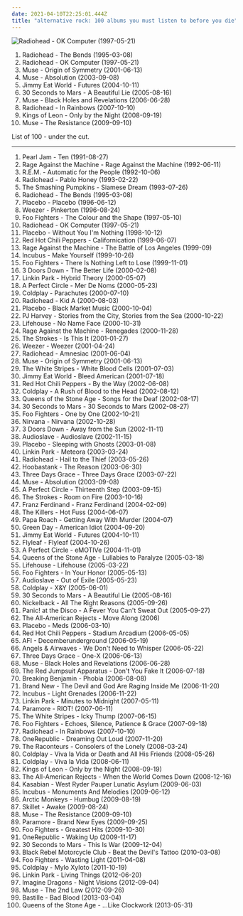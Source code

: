 ```yaml
---
date: 2021-04-10T22:25:01.444Z
title: "alternative rock: 100 albums you must listen to before you die"
---
```

![Radiohead - OK Computer (1997-05-21)](https://img.discogs.com/tqXnYlfINIcvurh1bdGgRyyXGy0=/fit-in/321x318/filters:strip_icc():format(jpeg):mode_rgb():quality(90)/discogs-images/R-3710459-1342392164-1799.jpeg.jpg "Radiohead - OK Computer (1997-05-21)")
<ol class="albums">
<li data-cover="http://coverartarchive.org/release/42b46c84-2359-326a-87ee-bb056bd300c8/17814801695-500.jpg" data-tags="alternative rock, radiohead, rock" role="button">Radiohead - The Bends (1995-03-08)</li>
<li data-cover="https://img.discogs.com/tqXnYlfINIcvurh1bdGgRyyXGy0=/fit-in/321x318/filters:strip_icc():format(jpeg):mode_rgb():quality(90)/discogs-images/R-3710459-1342392164-1799.jpeg.jpg" data-tags="alternative rock, alternative" role="button">Radiohead - OK Computer (1997-05-21)</li>
<li data-cover="http://coverartarchive.org/release/1cc29145-b0e4-47bf-8bda-a1edef67dd1d/5632202392-500.jpg" data-tags="alternative rock" role="button">Muse - Origin of Symmetry (2001-06-13)</li>
<li data-cover="https://img.discogs.com/K7DdG_T4hEsYmNiYNCoNTy6ptcs=/fit-in/552x495/filters:strip_icc():format(jpeg):mode_rgb():quality(90)/discogs-images/R-3616919-1337529741-2652.jpeg.jpg" data-tags="alternative rock" role="button">Muse - Absolution (2003-09-08)</li>
<li data-cover="http://coverartarchive.org/release/e67133ea-9b44-4e2b-b612-50b2a7f9ca1f/4785067987-500.jpg" data-tags="alternative rock, emo" role="button">Jimmy Eat World - Futures (2004-10-11)</li>
<li data-cover="http://coverartarchive.org/release/bc56e60b-8173-4be0-9862-5d85ea3c980f/11634413747-500.jpg" data-tags="alternative rock, rock" role="button">30 Seconds to Mars - A Beautiful Lie (2005-08-16)</li>
<li data-cover="http://coverartarchive.org/release/aefcf53b-5980-463b-b03d-a6c8da6a9432/2432254769-500.jpg" data-tags="alternative rock, rock" role="button">Muse - Black Holes and Revelations (2006-06-28)</li>
<li data-cover="http://coverartarchive.org/release/ea92a194-2d60-35c7-9d56-0e1dba20cd45/8141643246-500.jpg" data-tags="alternative, alternative rock" role="button">Radiohead - In Rainbows (2007-10-10)</li>
<li data-cover="http://coverartarchive.org/release/76461aea-eed9-3391-88e4-3c78ea2a94e3/6247643874-500.jpg" data-tags="rock, alternative rock" role="button">Kings of Leon - Only by the Night (2008-09-19)</li>
<li data-cover="http://coverartarchive.org/release/6a5d9eac-0fa6-3170-9cff-a1cb832fd8cd/6076676742-500.jpg" data-tags="alternative rock" role="button">Muse - The Resistance (2009-09-10)</li>
</ol>
List of 100 - under the cut.
<!-- more -->

_________________

<ol class="albums">
<li data-cover="http://coverartarchive.org/release/97a2952b-51f6-3e84-a6fe-f6c90a45f09f/1494363546-500.jpg" data-tags="grunge" role="button">
Pearl Jam - Ten (1991-08-27)
</li>
<li data-cover="https://img.discogs.com/iTqMk9mKwHL-LEb8Y7xZsdugBxo=/fit-in/591x778/filters:strip_icc():format(jpeg):mode_rgb():quality(90)/discogs-images/R-1113698-1221514241.jpeg.jpg" data-tags="rock" role="button">
Rage Against the Machine - Rage Against the Machine (1992-06-11)
</li>
<li data-cover="http://coverartarchive.org/release/499a3e93-235a-4b60-a124-dee9bf8bebec/12060372742-500.jpg" data-tags="90s, alternative rock, rock" role="button">
R.E.M. - Automatic for the People (1992-10-06)
</li>
<li data-cover="https://img.discogs.com/xqf09tHFSiPR9_WfaJUpGLq_MFw=/fit-in/485x484/filters:strip_icc():format(jpeg):mode_rgb():quality(90)/discogs-images/R-2660270-1433472219-9062.jpeg.jpg" data-tags="alternative rock, rock" role="button">
Radiohead - Pablo Honey (1993-02-22)
</li>
<li data-cover="https://img.discogs.com/Dfn7D5B0m4g0smYVNzc905-GXwM=/fit-in/600x600/filters:strip_icc():format(jpeg):mode_rgb():quality(90)/discogs-images/R-1021337-1243356062.jpeg.jpg" data-tags="90s, alternative, rock, alternative rock" role="button">
The Smashing Pumpkins - Siamese Dream (1993-07-26)
</li>
<li data-cover="http://coverartarchive.org/release/42b46c84-2359-326a-87ee-bb056bd300c8/17814801695-500.jpg" data-tags="alternative rock, radiohead, rock" role="button">
Radiohead - The Bends (1995-03-08)
</li>
<li data-cover="http://coverartarchive.org/release/dfd1efc5-a99d-4560-8141-4a26da18c209/8801167569-500.jpg" data-tags="alternative rock, alternative, rock" role="button">
Placebo - Placebo (1996-06-12)
</li>
<li data-cover="http://coverartarchive.org/release/ef968db8-874e-4d79-adb7-2ea0fe0b2b76/5857755598-500.jpg" data-tags="alternative rock, 90s" role="button">
Weezer - Pinkerton (1996-08-24)
</li>
<li data-cover="http://coverartarchive.org/release/692dccec-444b-489b-bfd3-4cf8d490e3a2/5588282462-500.jpg" data-tags="rock, alternative rock" role="button">
Foo Fighters - The Colour and the Shape (1997-05-10)
</li>
<li data-cover="https://img.discogs.com/tqXnYlfINIcvurh1bdGgRyyXGy0=/fit-in/321x318/filters:strip_icc():format(jpeg):mode_rgb():quality(90)/discogs-images/R-3710459-1342392164-1799.jpeg.jpg" data-tags="alternative rock, alternative" role="button">
Radiohead - OK Computer (1997-05-21)
</li>
<li data-cover="http://coverartarchive.org/release/65957f4b-9596-4ef3-b98f-17579f982a5a/7370234626-500.jpg" data-tags="alternative rock" role="button">
Placebo - Without You I'm Nothing (1998-10-12)
</li>
<li data-cover="http://coverartarchive.org/release/be580d1c-181f-4ad9-9bfd-172c3960979e/20443600585-500.jpg" data-tags="rock, alternative rock" role="button">
Red Hot Chili Peppers - Californication (1999-06-07)
</li>
<li data-cover="http://coverartarchive.org/release/962df9d5-0ab5-4f90-97d9-99cb0ab52360/2939556829-500.jpg" data-tags="rock" role="button">
Rage Against the Machine - The Battle of Los Angeles (1999-09)
</li>
<li data-cover="http://coverartarchive.org/release/00d1109d-6954-3791-8193-c29fdc28bf30/23589283839-500.jpg" data-tags="alternative rock, rock" role="button">
Incubus - Make Yourself (1999-10-26)
</li>
<li data-cover="http://coverartarchive.org/release/333eee3e-6a8f-4072-b66e-3cf902037e83/6995177317-500.jpg" data-tags="alternative rock, rock" role="button">
Foo Fighters - There Is Nothing Left to Lose (1999-11-01)
</li>
<li data-cover="http://coverartarchive.org/release/9380e43c-2dc8-4f4b-b179-7edbb7d63895/23564032209-500.jpg" data-tags="rock, alternative rock" role="button">
3 Doors Down - The Better Life (2000-02-08)
</li>
<li data-cover="http://coverartarchive.org/release/f0cd4041-f859-4b97-b563-3b5f33f98d9d/14504927551-500.jpg" data-tags="nu metal, rock" role="button">
Linkin Park - Hybrid Theory (2000-05-07)
</li>
<li data-cover="http://coverartarchive.org/release/e5c49bf1-925b-32e2-9ac3-c4084f875376/10015661298-500.jpg" data-tags="alternative rock" role="button">
A Perfect Circle - Mer De Noms (2000-05-23)
</li>
<li data-cover="http://coverartarchive.org/release/435fc965-9121-461e-b8da-d9b505c9dc9b/4086974851-500.jpg" data-tags="coldplay, britpop" role="button">
Coldplay - Parachutes (2000-07-10)
</li>
<li data-cover="http://coverartarchive.org/release/b13f061a-bd3c-3aaf-9a60-64a0c6f7aee5/2563832918-500.jpg" data-tags="electronic, alternative, experimental" role="button">
Radiohead - Kid A (2000-08-03)
</li>
<li data-cover="http://coverartarchive.org/release/80e125ef-2b91-4717-9e72-a99ac19c3f2c/6346167170-500.jpg" data-tags="alternative rock" role="button">
Placebo - Black Market Music (2000-10-04)
</li>
<li data-cover="http://coverartarchive.org/release/64f0edbd-fcd5-46bc-9437-8f29f412c0c5/15755637501-500.jpg" data-tags="alternative rock, rock" role="button">
PJ Harvey - Stories from the City, Stories from the Sea (2000-10-22)
</li>
<li data-cover="http://coverartarchive.org/release/bd00a78e-8cdb-4aef-a177-1ebd9a69b374/6623114975-500.jpg" data-tags="alternative rock, rock, alternative" role="button">
Lifehouse - No Name Face (2000-10-31)
</li>
<li data-cover="http://coverartarchive.org/release/1c293abc-3993-3d1d-bb8d-e8fe18621488/9245164218-500.jpg" data-tags="rock, alternative rock" role="button">
Rage Against the Machine - Renegades (2000-11-28)
</li>
<li data-cover="http://coverartarchive.org/release/7e3dd505-220a-3560-99df-2459afd045d8/2987742874-500.jpg" data-tags="indie rock, rock" role="button">
The Strokes - Is This It (2001-01-27)
</li>
<li data-cover="https://img.discogs.com/mtkGbv_VMPU89YRc3gDEewalxks=/fit-in/600x600/filters:strip_icc():format(jpeg):mode_rgb():quality(90)/discogs-images/R-472533-1241059996.jpeg.jpg" data-tags="rock, alternative rock, weezer, alternative, 90s" role="button">
Weezer - Weezer (2001-04-24)
</li>
<li data-cover="http://coverartarchive.org/release/d3f9b159-8eeb-4820-a258-19cc1ebfc770/7629533443-500.jpg" data-tags="alternative, electronic, experimental" role="button">
Radiohead - Amnesiac (2001-06-04)
</li>
<li data-cover="http://coverartarchive.org/release/1cc29145-b0e4-47bf-8bda-a1edef67dd1d/5632202392-500.jpg" data-tags="alternative rock" role="button">
Muse - Origin of Symmetry (2001-06-13)
</li>
<li data-cover="http://coverartarchive.org/release/58c2f29b-c284-344e-8cbb-a44f4ef7badf/2976602620-500.jpg" data-tags="rock, alternative rock" role="button">
The White Stripes - White Blood Cells (2001-07-03)
</li>
<li data-cover="http://coverartarchive.org/release/d475a4fe-ef67-4bc9-9eef-1f2150964c1d/5572153535-500.jpg" data-tags="alternative rock, rock, emo" role="button">
Jimmy Eat World - Bleed American (2001-07-18)
</li>
<li data-cover="https://via.placeholder.com/450" data-tags="rock" role="button">
Red Hot Chili Peppers - By the Way (2002-06-08)
</li>
<li data-cover="http://coverartarchive.org/release/219b202d-290e-3960-b626-bf852a63bc50/1339509743-500.jpg" data-tags="coldplay, rock" role="button">
Coldplay - A Rush of Blood to the Head (2002-08-12)
</li>
<li data-cover="https://img.discogs.com/AT2tNE2lhg4JQ8ofozdmX6k650s=/fit-in/600x525/filters:strip_icc():format(jpeg):mode_rgb():quality(90)/discogs-images/R-545617-1129796340.jpeg.jpg" data-tags="stoner rock, rock" role="button">
Queens of the Stone Age - Songs for the Deaf (2002-08-17)
</li>
<li data-cover="http://coverartarchive.org/release/bfd86854-99cb-496e-b7c4-1c58c928ba1d/6514051160-500.jpg" data-tags="alternative rock, rock" role="button">
30 Seconds to Mars - 30 Seconds to Mars (2002-08-27)
</li>
<li data-cover="https://img.discogs.com/cgFX-8nmXkGyOZoCjG4tPTtprtg=/fit-in/600x598/filters:strip_icc():format(jpeg):mode_rgb():quality(90)/discogs-images/R-2854823-1304132381.jpeg.jpg" data-tags="rock, alternative rock" role="button">
Foo Fighters - One by One (2002-10-21)
</li>
<li data-cover="https://img.discogs.com/2PbCFjlcIzJBqZOAfewe38uz6lo=/fit-in/350x350/filters:strip_icc():format(jpeg):mode_rgb():quality(90)/discogs-images/R-2262003-1273098878.jpeg.jpg" data-tags="grunge" role="button">
Nirvana - Nirvana (2002-10-28)
</li>
<li data-cover="http://coverartarchive.org/release/d2c4953c-08f2-49cb-9050-8f39b6f3803d/1018107254-500.jpg" data-tags="rock" role="button">
3 Doors Down - Away from the Sun (2002-11-11)
</li>
<li data-cover="http://coverartarchive.org/release/399047ca-8a49-3693-915d-4db57cce2bb7/5657777780-500.jpg" data-tags="rock, hard rock, alternative rock" role="button">
Audioslave - Audioslave (2002-11-15)
</li>
<li data-cover="http://coverartarchive.org/release/3d086e03-5984-489a-b628-a42c4560c1ad/8118136213-500.jpg" data-tags="alternative rock" role="button">
Placebo - Sleeping with Ghosts (2003-01-08)
</li>
<li data-cover="http://coverartarchive.org/release/f3bfd870-0708-46d0-9953-9f5f573fb600/9085615951-500.jpg" data-tags="nu metal, rock, linkin park" role="button">
Linkin Park - Meteora (2003-03-24)
</li>
<li data-cover="http://coverartarchive.org/release/60f36c0c-cdcc-34e5-a055-bc3c1843140d/6496042557-500.jpg" data-tags="alternative rock, alternative" role="button">
Radiohead - Hail to the Thief (2003-05-26)
</li>
<li data-cover="https://img.discogs.com/eGx6Y-3O73jhjS-yqKsK2RzAty8=/fit-in/600x586/filters:strip_icc():format(jpeg):mode_rgb():quality(90)/discogs-images/R-386093-1449454879-5476.jpeg.jpg" data-tags="rock, alternative rock" role="button">
Hoobastank - The Reason (2003-06-30)
</li>
<li data-cover="http://coverartarchive.org/release/b5a159ae-5db1-42fb-8a3e-4387406ef00c/4338138973-500.jpg" data-tags="alternative rock, rock" role="button">
Three Days Grace - Three Days Grace (2003-07-22)
</li>
<li data-cover="https://img.discogs.com/K7DdG_T4hEsYmNiYNCoNTy6ptcs=/fit-in/552x495/filters:strip_icc():format(jpeg):mode_rgb():quality(90)/discogs-images/R-3616919-1337529741-2652.jpeg.jpg" data-tags="alternative rock" role="button">
Muse - Absolution (2003-09-08)
</li>
<li data-cover="https://img.discogs.com/txXCBCvtaF_tayG6iJRYDdx68Do=/fit-in/600x600/filters:strip_icc():format(jpeg):mode_rgb():quality(90)/discogs-images/R-367875-1425009360-9153.jpeg.jpg" data-tags="alternative rock" role="button">
A Perfect Circle - Thirteenth Step (2003-09-15)
</li>
<li data-cover="http://coverartarchive.org/release/0f3cb2a7-8f63-4fd5-a331-39844400b9e4/9154355399-500.jpg" data-tags="indie rock, rock" role="button">
The Strokes - Room on Fire (2003-10-16)
</li>
<li data-cover="http://coverartarchive.org/release/b434a801-3c05-46e2-8d43-6a56b77f56c6/8875665067-500.jpg" data-tags="indie rock, indie, franz ferdinand, rock" role="button">
Franz Ferdinand - Franz Ferdinand (2004-02-09)
</li>
<li data-cover="https://img.discogs.com/s_xHgLh4LMSvi6EsciX_mtUmKy0=/fit-in/600x594/filters:strip_icc():format(jpeg):mode_rgb():quality(90)/discogs-images/R-368410-1280359276.jpeg.jpg" data-tags="indie rock, indie, rock" role="button">
The Killers - Hot Fuss (2004-06-07)
</li>
<li data-cover="https://img.discogs.com/Y3ZrWLBHYpX5M-UGLTgRcVZIEvI=/fit-in/600x595/filters:strip_icc():format(jpeg):mode_rgb():quality(90)/discogs-images/R-3063213-1326676273.jpeg.jpg" data-tags="nu metal, rock, hard rock, alternative rock" role="button">
Papa Roach - Getting Away With Murder (2004-07)
</li>
<li data-cover="http://coverartarchive.org/release/111fa0e4-567f-4b5f-a206-78f5e01de265/4783126212-500.jpg" data-tags="punk rock, punk, rock" role="button">
Green Day - American Idiot (2004-09-20)
</li>
<li data-cover="http://coverartarchive.org/release/e67133ea-9b44-4e2b-b612-50b2a7f9ca1f/4785067987-500.jpg" data-tags="alternative rock, emo" role="button">
Jimmy Eat World - Futures (2004-10-11)
</li>
<li data-cover="https://img.discogs.com/siliP9KWt0ywP1IntEzYd8rCZ84=/fit-in/350x350/filters:strip_icc():format(jpeg):mode_rgb():quality(90)/discogs-images/R-789078-1403779298-7728.jpeg.jpg" data-tags="alternative rock, rock, female vocalists" role="button">
Flyleaf - Flyleaf (2004-10-26)
</li>
<li data-cover="https://img.discogs.com/RuuxMh6e-T3Hv19tCpjYyXQM8M4=/fit-in/600x836/filters:strip_icc():format(jpeg):mode_rgb():quality(90)/discogs-images/R-5073762-1531330871-8949.jpeg.jpg" data-tags="alternative rock" role="button">
A Perfect Circle - eMOTIVe (2004-11-01)
</li>
<li data-cover="https://img.discogs.com/jBzR_P3-JnpTBSU2IYwpLY9VZK4=/fit-in/600x604/filters:strip_icc():format(jpeg):mode_rgb():quality(90)/discogs-images/R-5330495-1390727105-4933.jpeg.jpg" data-tags="stoner rock, rock, alternative rock" role="button">
Queens of the Stone Age - Lullabies to Paralyze (2005-03-18)
</li>
<li data-cover="http://coverartarchive.org/release/ce40f247-a7aa-4784-b18d-35371df6e020/6596843046-500.jpg" data-tags="alternative rock, rock, alternative" role="button">
Lifehouse - Lifehouse (2005-03-22)
</li>
<li data-cover="http://coverartarchive.org/release/1f1a4299-a7e9-4f05-b498-082b6c73a305/6140213160-500.jpg" data-tags="alternative rock, rock" role="button">
Foo Fighters - In Your Honor (2005-05-13)
</li>
<li data-cover="http://coverartarchive.org/release/780cd4e5-56f8-4ea1-94e0-6fb6368e0083/8618820927-500.jpg" data-tags="rock, alternative rock" role="button">
Audioslave - Out of Exile (2005-05-23)
</li>
<li data-cover="https://via.placeholder.com/450" data-tags="rock, coldplay, alternative rock, alternative" role="button">
Coldplay - X&Y (2005-06-01)
</li>
<li data-cover="http://coverartarchive.org/release/bc56e60b-8173-4be0-9862-5d85ea3c980f/11634413747-500.jpg" data-tags="alternative rock, rock" role="button">
30 Seconds to Mars - A Beautiful Lie (2005-08-16)
</li>
<li data-cover="http://coverartarchive.org/release/9599042a-34a9-39f2-a52d-c903a382515c/11212013097-500.jpg" data-tags="rock" role="button">
Nickelback - All The Right Reasons (2005-09-26)
</li>
<li data-cover="https://via.placeholder.com/450" data-tags="emo, rock" role="button">
Panic! at the Disco - A Fever You Can't Sweat Out (2005-09-27)
</li>
<li data-cover="https://img.discogs.com/p1nLSTQQFffBdpkUic-TdeeMeTc=/fit-in/500x500/filters:strip_icc():format(jpeg):mode_rgb():quality(90)/discogs-images/R-509394-1224138179.jpeg.jpg" data-tags="rock, pop punk, alternative rock" role="button">
The All-American Rejects - Move Along (2006)
</li>
<li data-cover="http://coverartarchive.org/release/f1fcbdf0-9ead-36ca-b626-adcace29466a/22951926167-500.jpg" data-tags="alternative rock, alternative, rock, placebo" role="button">
Placebo - Meds (2006-03-10)
</li>
<li data-cover="http://coverartarchive.org/release/176eedfe-de5c-3a7c-bdeb-1c900d317524/7309790879-500.jpg" data-tags="rock, alternative rock" role="button">
Red Hot Chili Peppers - Stadium Arcadium (2006-05-05)
</li>
<li data-cover="http://coverartarchive.org/release/89eaa471-57ea-44e5-8c51-5267f56c795e/27285761349-500.jpg" data-tags="alternative rock, rock" role="button">
AFI - Decemberunderground (2006-05-19)
</li>
<li data-cover="http://coverartarchive.org/release/e2e513ef-b507-4319-9cb1-0f8be3cd561e/4563170382-500.jpg" data-tags="alternative rock" role="button">
Angels & Airwaves - We Don't Need to Whisper (2006-05-22)
</li>
<li data-cover="http://coverartarchive.org/release/e6d3884c-e8a0-4d6d-8878-48edb15244de/4338278193-500.jpg" data-tags="alternative rock, rock, hard rock" role="button">
Three Days Grace - One-X (2006-06-13)
</li>
<li data-cover="http://coverartarchive.org/release/aefcf53b-5980-463b-b03d-a6c8da6a9432/2432254769-500.jpg" data-tags="alternative rock, rock" role="button">
Muse - Black Holes and Revelations (2006-06-28)
</li>
<li data-cover="http://coverartarchive.org/release/76360728-22dd-4c57-86d2-481b4a2e88fc/12966416160-500.jpg" data-tags="rock, alternative rock, emo, screamo" role="button">
The Red Jumpsuit Apparatus - Don't You Fake It (2006-07-18)
</li>
<li data-cover="http://coverartarchive.org/release/326936d7-feec-48d5-bb9f-286552c1f804/4704068675-500.jpg" data-tags="alternative rock, rock" role="button">
Breaking Benjamin - Phobia (2006-08-08)
</li>
<li data-cover="http://coverartarchive.org/release/c9294302-9589-4859-a0ed-d82c65b017db/4724008040-500.jpg" data-tags="alternative rock, alternative" role="button">
Brand New - The Devil and God Are Raging Inside Me (2006-11-20)
</li>
<li data-cover="http://coverartarchive.org/release/be313771-d713-4bb4-90c0-acbca6e4a169/2417155456-500.jpg" data-tags="alternative rock, rock" role="button">
Incubus - Light Grenades (2006-11-22)
</li>
<li data-cover="http://coverartarchive.org/release/d08a98b7-0c33-40d6-b574-ff0ce1600af7/10874721129-500.jpg" data-tags="rock, alternative rock" role="button">
Linkin Park - Minutes to Midnight (2007-05-11)
</li>
<li data-cover="http://coverartarchive.org/release/c79bc474-e712-49ff-8185-89b52384ba45/3233872973-500.jpg" data-tags="rock, pop punk" role="button">
Paramore - RIOT! (2007-06-11)
</li>
<li data-cover="https://via.placeholder.com/450" data-tags="alternative rock, rock" role="button">
The White Stripes - Icky Thump (2007-06-15)
</li>
<li data-cover="https://via.placeholder.com/450" data-tags="rock, alternative rock" role="button">
Foo Fighters - Echoes, Silence, Patience & Grace (2007-09-18)
</li>
<li data-cover="http://coverartarchive.org/release/ea92a194-2d60-35c7-9d56-0e1dba20cd45/8141643246-500.jpg" data-tags="alternative, alternative rock" role="button">
Radiohead - In Rainbows (2007-10-10)
</li>
<li data-cover="http://coverartarchive.org/release/04e20dc5-cd0c-4315-9994-33d9856de5c6/14073861785-500.jpg" data-tags="alternative rock" role="button">
OneRepublic - Dreaming Out Loud (2007-11-20)
</li>
<li data-cover="https://via.placeholder.com/450" data-tags="rock, alternative rock" role="button">
The Raconteurs - Consolers of the Lonely (2008-03-24)
</li>
<li data-cover="https://img.discogs.com/5HWyWCwVw0BSss-Y20ynKvm-O2Q=/fit-in/450x450/filters:strip_icc():format(jpeg):mode_rgb():quality(90)/discogs-images/R-1376191-1244171157.jpeg.jpg" data-tags="rock, britpop, alternative" role="button">
Coldplay - Viva la Vida or Death and All His Friends (2008-05-26)
</li>
<li data-cover="http://coverartarchive.org/release/ae6f6141-57c8-4216-af1f-38950321571f/2071996976-500.jpg" data-tags="alternative, britpop" role="button">
Coldplay - Viva la Vida (2008-06-11)
</li>
<li data-cover="http://coverartarchive.org/release/76461aea-eed9-3391-88e4-3c78ea2a94e3/6247643874-500.jpg" data-tags="rock, alternative rock" role="button">
Kings of Leon - Only by the Night (2008-09-19)
</li>
<li data-cover="https://img.discogs.com/B3sGVrYCVeD2QFnjGr3EDbvAmqw=/fit-in/600x530/filters:strip_icc():format(jpeg):mode_rgb():quality(90)/discogs-images/R-1722016-1578164947-1150.jpeg.jpg" data-tags="alternative rock, pop punk" role="button">
The All-American Rejects - When the World Comes Down (2008-12-16)
</li>
<li data-cover="http://coverartarchive.org/release/9abf8864-0a0e-4b3b-b560-e950aa8ec9d9/12242454111-500.jpg" data-tags="indie, alternative rock, indie rock, british" role="button">
Kasabian - West Ryder Pauper Lunatic Asylum (2009-06-03)
</li>
<li data-cover="https://img.discogs.com/cK8iODSf9CBg0wfuPXMKvoqmrYc=/fit-in/600x595/filters:strip_icc():format(jpeg):mode_rgb():quality(90)/discogs-images/R-2372985-1280230124.jpeg.jpg" data-tags="rock, alternative rock" role="button">
Incubus - Monuments And Melodies (2009-06-12)
</li>
<li data-cover="http://coverartarchive.org/release/0b1b5da2-82ca-3593-8271-f1236a732613/15846225993-500.jpg" data-tags="psychedelic rock, indie rock" role="button">
Arctic Monkeys - Humbug (2009-08-19)
</li>
<li data-cover="http://coverartarchive.org/release/7277b02d-1ede-488a-9718-78fe8dd01dc7/22983867535-500.jpg" data-tags="christian rock, rock, hard rock" role="button">
Skillet - Awake (2009-08-24)
</li>
<li data-cover="http://coverartarchive.org/release/6a5d9eac-0fa6-3170-9cff-a1cb832fd8cd/6076676742-500.jpg" data-tags="alternative rock" role="button">
Muse - The Resistance (2009-09-10)
</li>
<li data-cover="http://coverartarchive.org/release/66c0a206-d1b8-4abc-a630-74ddece2a30a/10668376845-500.jpg" data-tags="rock, pop punk" role="button">
Paramore - Brand New Eyes (2009-09-25)
</li>
<li data-cover="http://coverartarchive.org/release/cd535e76-4821-4738-a1fc-bd835c6ff6bd/1941029803-500.jpg" data-tags="rock, alternative rock" role="button">
Foo Fighters - Greatest Hits (2009-10-30)
</li>
<li data-cover="http://coverartarchive.org/release/a67bd872-40e5-43b0-869c-c2377f992e17/6617681535-500.jpg" data-tags="rock, alternative rock" role="button">
OneRepublic - Waking Up (2009-11-17)
</li>
<li data-cover="http://coverartarchive.org/release/6221bd54-033d-4876-b722-736b4e95686b/4193279921-500.jpg" data-tags="alternative rock" role="button">
30 Seconds to Mars - This Is War (2009-12-04)
</li>
<li data-cover="http://coverartarchive.org/release/327a5e7a-02d3-3a6b-bc23-7d607d62bb67/9346943191-500.jpg" data-tags="alternative rock, alternative" role="button">
Black Rebel Motorcycle Club - Beat the Devil's Tattoo (2010-03-08)
</li>
<li data-cover="http://coverartarchive.org/release/e5d67b8a-1bfa-47dc-974a-122f49bae60b/1931398048-500.jpg" data-tags="rock, alternative rock" role="button">
Foo Fighters - Wasting Light (2011-04-08)
</li>
<li data-cover="http://coverartarchive.org/release/0f26e8f3-b85c-457e-8893-5cd1edaa19a2/11469180351-500.jpg" data-tags="rock, alternative, britpop" role="button">
Coldplay - Mylo Xyloto (2011-10-19)
</li>
<li data-cover="http://coverartarchive.org/release/bb58b36a-81ce-4b61-a757-fc937b9f95f4/7388937676-500.jpg" data-tags="alternative rock" role="button">
Linkin Park - Living Things (2012-06-20)
</li>
<li data-cover="http://coverartarchive.org/release/e7bf831c-fff2-4758-a026-4432fd957bd3/6796107819-500.jpg" data-tags="indie rock, alternative, alternative rock" role="button">
Imagine Dragons - Night Visions (2012-09-04)
</li>
<li data-cover="http://coverartarchive.org/release/e3c0e7c7-df7c-4b51-9894-e45d1480e7b5/11088776135-500.jpg" data-tags="alternative rock" role="button">
Muse - The 2nd Law (2012-09-26)
</li>
<li data-cover="http://coverartarchive.org/release/99d80ba7-516e-4058-8c01-ab04e4ccca4b/11232970334-500.jpg" data-tags="british, rock, indietronica" role="button">
Bastille - Bad Blood (2013-03-04)
</li>
<li data-cover="http://coverartarchive.org/release/96a359ac-6bb0-4f15-a2d6-9657bbc7b9b6/7420819394-500.jpg" data-tags="stoner rock, alternative rock" role="button">
Queens of the Stone Age - ...Like Clockwork (2013-05-31)
</li>
</ol>